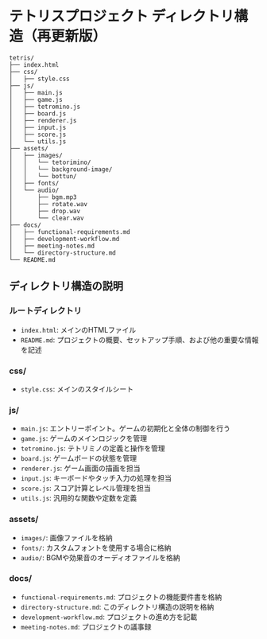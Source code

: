 # テトリスプロジェクト ディレクトリ構造（再更新版）

```
tetris/
├── index.html
├── css/
│   ├── style.css
├── js/
│   ├── main.js
│   ├── game.js
│   ├── tetromino.js
│   ├── board.js
│   ├── renderer.js
│   ├── input.js
│   ├── score.js
│   └── utils.js
├── assets/
│   ├── images/
│   │   └── tetorimino/
│   │   └── background-image/
│   │   └── bottun/
│   ├── fonts/
│   └── audio/
│       ├── bgm.mp3
│       ├── rotate.wav
│       ├── drop.wav
│       └── clear.wav
├── docs/
│   ├── functional-requirements.md
│   ├── development-workflow.md
│   ├── meeting-notes.md
│   └── directory-structure.md
└── README.md
```

## ディレクトリ構造の説明

### ルートディレクトリ
- `index.html`: メインのHTMLファイル
- `README.md`: プロジェクトの概要、セットアップ手順、および他の重要な情報を記述

### css/
- `style.css`: メインのスタイルシート

### js/
- `main.js`: エントリーポイント。ゲームの初期化と全体の制御を行う
- `game.js`: ゲームのメインロジックを管理
- `tetromino.js`: テトリミノの定義と操作を管理
- `board.js`: ゲームボードの状態を管理
- `renderer.js`: ゲーム画面の描画を担当
- `input.js`: キーボードやタッチ入力の処理を担当
- `score.js`: スコア計算とレベル管理を担当
- `utils.js`: 汎用的な関数や定数を定義

### assets/
- `images/`: 画像ファイルを格納
- `fonts/`: カスタムフォントを使用する場合に格納
- `audio/`: BGMや効果音のオーディオファイルを格納

### docs/
- `functional-requirements.md`: プロジェクトの機能要件書を格納
- `directory-structure.md`: このディレクトリ構造の説明を格納
- `development-workflow.md`: プロジェクトの進め方を記載
- `meeting-notes.md`: プロジェクトの議事録